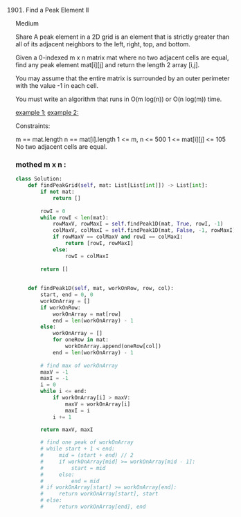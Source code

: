 1901. Find a Peak Element II

Medium

Share
A peak element in a 2D grid is an element that is strictly greater than all of its adjacent neighbors to the left, right, top, and bottom.

Given a 0-indexed m x n matrix mat where no two adjacent cells are equal, find any peak element mat[i][j] and return the length 2 array [i,j].

You may assume that the entire matrix is surrounded by an outer perimeter with the value -1 in each cell.

You must write an algorithm that runs in O(m log(n)) or O(n log(m)) time.


[example 1:](basic/../../basic/image/1901.example1.png)
[example 2:](basic/../../basic/image/1901.example2.png)

Constraints:

m == mat.length
n == mat[i].length
1 <= m, n <= 500
1 <= mat[i][j] <= 105
No two adjacent cells are equal.

### mothed m x n :

```python
class Solution:
    def findPeakGrid(self, mat: List[List[int]]) -> List[int]:
        if not mat:
            return []
        
        rowI = 0
        while rowI < len(mat):
            rowMaxV, rowMaxI = self.findPeak1D(mat, True, rowI, -1)
            colMaxV, colMaxI = self.findPeak1D(mat, False, -1, rowMaxI)
            if rowMaxV == colMaxV and rowI == colMaxI:
                return [rowI, rowMaxI]
            else:
                rowI = colMaxI
            
        return []
        
    
    def findPeak1D(self, mat, workOnRow, row, col):
        start, end = 0, 0
        workOnArray = []
        if workOnRow:
            workOnArray = mat[row]
            end = len(workOnArray) - 1
        else:
            workOnArray = []
            for oneRow in mat:
                workOnArray.append(oneRow[col])
            end = len(workOnArray) - 1
        
        # find max of workOnArray
        maxV = -1
        maxI = -1
        i = 0
        while i <= end:
            if workOnArray[i] > maxV:
                maxV = workOnArray[i]
                maxI = i
            i += 1
            
        return maxV, maxI

        # find one peak of workOnArray
        # while start + 1 < end:
        #     mid = (start + end) // 2
        #     if workOnArray[mid] >= workOnArray[mid - 1]:
        #         start = mid
        #     else:
        #         end = mid
        # if workOnArray[start] >= workOnArray[end]:
        #     return workOnArray[start], start
        # else:
        #     return workOnArray[end], end
```